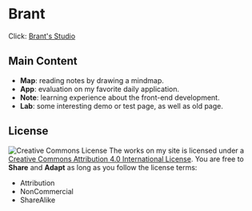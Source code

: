 # Brant
Click: [Brant's Studio](http://7brant.me)
## Main Content
- **Map**: reading notes by drawing a mindmap.  
- **App**: evaluation on my favorite daily application.
- **Note**: learning experience about the front-end development.
- **Lab**: some interesting demo or test page, as well as old page.

## License
![Creative Commons License](https://i.creativecommons.org/l/by-nc-sa/4.0/88x31.png)
The works on my site is licensed under a [Creative Commons Attribution 4.0 International License](http://creativecommons.org/licenses/by-nc-sa/4.0/).
You are free to **Share** and **Adapt** as long as you follow the license terms:
- Attribution
- NonCommercial
- ShareAlike
